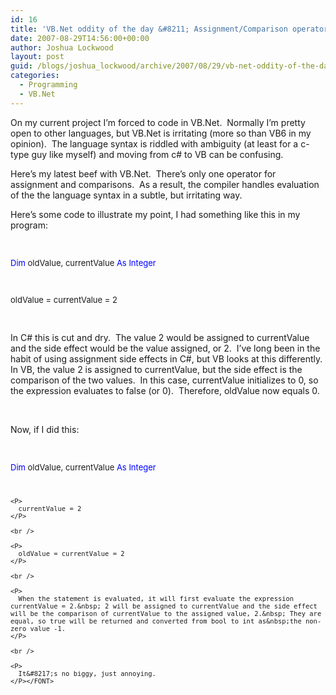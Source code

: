 ```yaml
---
id: 16
title: 'VB.Net oddity of the day &#8211; Assignment/Comparison operator'
date: 2007-08-29T14:56:00+00:00
author: Joshua Lockwood
layout: post
guid: /blogs/joshua_lockwood/archive/2007/08/29/vb-net-oddity-of-the-day-assignment-comparison-operator.aspx
categories:
  - Programming
  - VB.Net
---
```

On my current project I&#8217;m forced to code in VB.Net.&nbsp; Normally I&#8217;m pretty open to other languages, but VB.Net is irritating (more so than VB6 in my opinion).&nbsp; The language syntax&nbsp;is riddled with ambiguity (at least for a c-type guy like myself) and moving from c# to VB can be confusing.


  


Here&#8217;s my latest beef with VB.Net.&nbsp; There&#8217;s only one operator for assignment and comparisons.&nbsp; As a result, the compiler handles evaluation of the the language syntax in a subtle, but irritating way.


  


Here&#8217;s some code to illustrate my point, I had something like this in my program:

<FONT size="2"><br /> 

<P>
  </FONT><FONT color="#0000ff" size="2">Dim</FONT><FONT size="2"> oldValue, currentValue </FONT><FONT color="#0000ff" size="2">As</FONT><FONT size="2"> </FONT><FONT color="#0000ff" size="2">Integer</P></FONT><FONT size="2"><br /> 
  
  <P>
    oldValue = currentValue = 2
  </P></FONT>
  
  <br /> 
  
  <P>
    In C# this is cut and dry.&nbsp; The value 2 would be assigned to currentValue and the side effect would be the value assigned, or 2.&nbsp; I&#8217;ve long been in the habit of using assignment side effects in C#, but VB looks at this differently.&nbsp; In VB, the value 2 is assigned to currentValue, but the side effect is the comparison of the two values.&nbsp; In this case, currentValue initializes to 0, so the expression evaluates to false (or 0).&nbsp; Therefore, oldValue now equals 0.
  </P>
  
  <br /> 
  
  <P>
    Now, if I did this:
  </P>
  
  <FONT size="2"><br /> 
  
  <P>
    </FONT><FONT color="#0000ff" size="2">Dim</FONT><FONT size="2"> oldValue, currentValue </FONT><FONT color="#0000ff" size="2">As</FONT><FONT size="2"> </FONT><FONT color="#0000ff" size="2">Integer</P></FONT><FONT size="2"><br /> 
    
    <P>
      currentValue = 2
    </P>
    
    <br /> 
    
    <P>
      oldValue = currentValue = 2
    </P>
    
    <br /> 
    
    <P>
      When the statement is evaluated, it will first evaluate the expression currentValue = 2.&nbsp; 2 will be assigned to currentValue and the side effect will be the comparison of currentValue to the assigned value, 2.&nbsp; They are equal, so true will be returned and converted from bool to int as&nbsp;the non-zero value -1.
    </P>
    
    <br /> 
    
    <P>
      It&#8217;s no biggy, just annoying.
    </P></FONT>
  </p>
